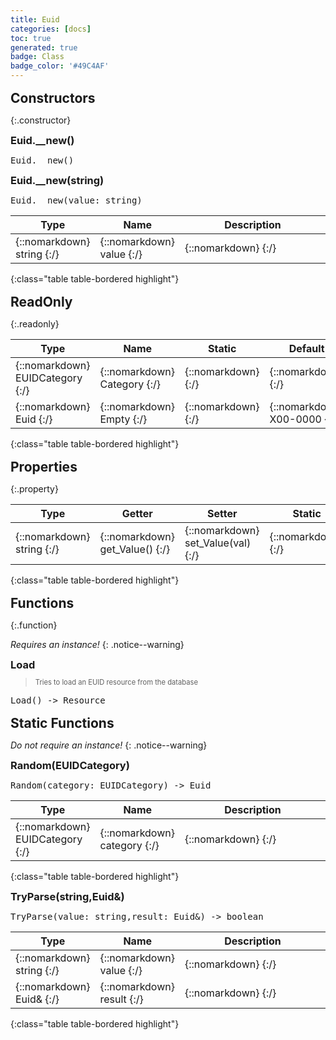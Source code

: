 ```yaml
---
title: Euid
categories: [docs]
toc: true
generated: true
badge: Class
badge_color: '#49C4AF'
---
```

<style>
h2 {
    margin-top: 1rem;
    margin-bottom: 0.5rem;
    padding: 0;
}

h3 {
    margin-top: 0.25rem;
    margin-bottom: 0.25rem;
}

.notice--warning {
    margin-top: 0.25rem !important;
    margin-bottom: 1rem !important;
}
blockquote {
    margin-top: 0.4rem;
    margin-bottom: 0.25rem; 
}
blockquote p {
    margin-bottom: 0 !important;
    font-size: 0.8em !important;
}
table {width: 100%; }
td {width: 1px; }
td:last-child {width: 100%; }
#main {max-width: 1500px !important;}
h2.constructor::before {
  font-family: "Font Awesome 6 Free";
  font-weight: 900;
  content: "\f013";
  margin-right: 0.5em;
}
h2.readonly::before {
  font-family: "Font Awesome 6 Free";
  font-weight: 900;
  content: "\f023";
  margin-right: 0.5em;
}
h2.property::before {
  font-family: "Font Awesome 6 Free";
  font-weight: 900;
  content: "\f466";
  margin-right: 0.5em;
}
h2.function::before {
  font-family: "Font Awesome 6 Free";
  font-weight: 900;
  content: "\f0e7";
  margin-right: 0.5em;
}
</style>
            


## Constructors
{:.constructor}

### Euid.__new()
<div class ="highlighter-rouge">
<div class ="highlight">
<pre class ="highlight">
<span class='nf'>Euid.__new</span>()
</pre>
</div>
</div>

### Euid.__new(string)
<div class ="highlighter-rouge">
<div class ="highlight">
<pre class ="highlight">
<span class='nf'>Euid.__new</span>(<span class='o'>value</span>: <span class='kt'>string</span>)
</pre>
</div>
</div>

| Type | Name | Description
| --- | --- | --- |
| {::nomarkdown} <span class='kt'>string</span> {:/} | {::nomarkdown} <span class='o'>value</span> {:/} | {::nomarkdown} <span class='c'></span> {:/} |
{:class="table table-bordered highlight"}

## ReadOnly
{:.readonly}

| Type | Name | Static | Default | Description |
| --- | --- | --- | --- | --- |
| {::nomarkdown} <span class='kt'>EUIDCategory</span> {:/} | {::nomarkdown} <span class='nf'>Category</span> {:/} | {::nomarkdown}   {:/} | {::nomarkdown}  {:/} | {::nomarkdown} <span class='c'></span> {:/} |
| {::nomarkdown} <span class='kt'>Euid</span> {:/} | {::nomarkdown} <span class='nf'>Empty</span> {:/} | {::nomarkdown} <i class ='fas fa-check'></i>  {:/} | {::nomarkdown} X00-0000 {:/} | {::nomarkdown} <span class='c'></span> {:/} |
{:class="table table-bordered highlight"}

## Properties
{:.property}

| Type | Getter | Setter | Static | Default | Description |
| --- | --- | --- | --- | --- | --- |
| {::nomarkdown} <span class='kt'>string</span> {:/} | {::nomarkdown} <span class='nf'>get_Value</span>() {:/} | {::nomarkdown} <span class='nf'>set_Value</span>(<span class='o'>val</span>) {:/} | {::nomarkdown}   {:/} | {::nomarkdown}  {:/} | {::nomarkdown} <span class='c'></span> {:/} |
{:class="table table-bordered highlight"}

## Functions
{:.function}

*Requires an instance!*
{: .notice--warning}

### Load
> Tries to load an EUID resource from the database
<div class ="highlighter-rouge">
<div class ="highlight">
<pre class ="highlight">
<span class='nf'>Load</span>() -> <span class='kt'>Resource</span>
</pre>
</div>
</div>

## Static Functions
*Do not require an instance!*
{: .notice--warning}

### Random(EUIDCategory)
<div class ="highlighter-rouge">
<div class ="highlight">
<pre class ="highlight">
<span class='nf'>Random</span>(<span class='o'>category</span>: <span class='kt'>EUIDCategory</span>) -> <span class='kt'>Euid</span>
</pre>
</div>
</div>

| Type | Name | Description
| --- | --- | --- |
| {::nomarkdown} <span class='kt'>EUIDCategory</span> {:/} | {::nomarkdown} <span class='o'>category</span> {:/} | {::nomarkdown} <span class='c'></span> {:/} |
{:class="table table-bordered highlight"}

### TryParse(string,Euid&)
<div class ="highlighter-rouge">
<div class ="highlight">
<pre class ="highlight">
<span class='nf'>TryParse</span>(<span class='o'>value</span>: <span class='kt'>string</span>,<span class='o'>result</span>: <span class='kt'>Euid&</span>) -> <span class='kt'>boolean</span>
</pre>
</div>
</div>

| Type | Name | Description
| --- | --- | --- |
| {::nomarkdown} <span class='kt'>string</span> {:/} | {::nomarkdown} <span class='o'>value</span> {:/} | {::nomarkdown} <span class='c'></span> {:/} |
| {::nomarkdown} <span class='kt'>Euid&</span> {:/} | {::nomarkdown} <span class='o'>result</span> {:/} | {::nomarkdown} <span class='c'></span> {:/} |
{:class="table table-bordered highlight"}

